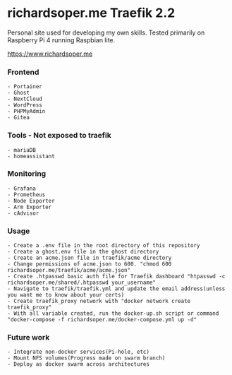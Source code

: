 # richardsoper.me Traefik 2.2

Personal site used for developing my own skills.
Tested primarily on Raspberry Pi 4 running Raspbian lite.

https://www.richardsoper.me

### Frontend

    - Portainer
    - Ghost
    - NextCloud
    - WordPress
    - PHPMyAdmin
    - Gitea

### Tools - Not exposed to traefik

    - mariaDB
    - homeassistant

### Monitoring

    - Grafana
    - Prometheus
    - Node Exporter
    - Arm Exporter
    - cAdvisor

### Usage

    - Create a .env file in the root directory of this repository
    - Create a ghost.env file in the ghost directory
    - Create an acme.json file in traefik/acme directory
    - Change permissions of acme.json to 600. "chmod 600 richardsoper.me/traefik/acme/acme.json"
    - Create .htpasswd basic auth file for Traefik dashboard "htpasswd -c richardsoper.me/shared/.htpasswd your_username"
    - Navigate to traefik/traefik.yml and update the email address(unless you want me to know about your certs)
    - Create traefik_proxy network with "docker network create traefik_proxy"
    - With all variable created, run the docker-up.sh script or command "docker-compose -f richardsoper.me/docker-compose.yml up -d"

### Future work

    - Integrate non-docker services(Pi-hole, etc)
    - Mount NFS volumes(Progress made on swarm branch)
    - Deploy as docker swarm across architectures
